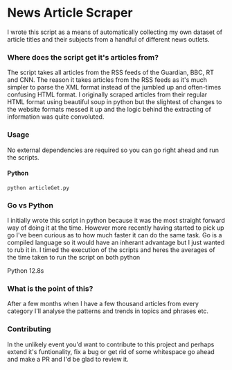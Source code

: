 # News Article Scraper

I wrote this script as a means of automatically collecting my own dataset of article titles and their subjects from a handful of different news outlets.

### Where does the script get it's articles from?

The script takes all articles from the RSS feeds of the Guardian, BBC, RT and CNN. The reason it takes articles from the RSS feeds as it's much simpler to parse the XML format instead of the jumbled up and often-times confusing HTML format. I originally scraped articles from their regular HTML format using beautiful soup in python but the slightest of changes to the website formats messed it up and the logic behind the extracting of information was quite convoluted.

### Usage
No external dependencies are required so you can go right ahead and run the scripts.

#### Python
`python articleGet.py`

### Go vs Python

I initially wrote this script in python because it was the most straight forward way of doing it at the time. However more recently having started to pick up go I've been curious as to how much faster it can do the same task. Go is a compiled language so it would have an inherant advantage but I just wanted to rub it in. I timed the execution of the scripts and heres the averages of the time taken to run the script on both python

Python
12.8s


### What is the point of this?

After a few months when I have a few thousand articles from every category I'll analyse the patterns and trends in topics and phrases etc.

### Contributing

In the unlikely event you'd want to contribute to this project and perhaps extend it's funtionality, fix a bug or get rid of some whitespace go ahead and make a PR and I'd be glad to review it.
